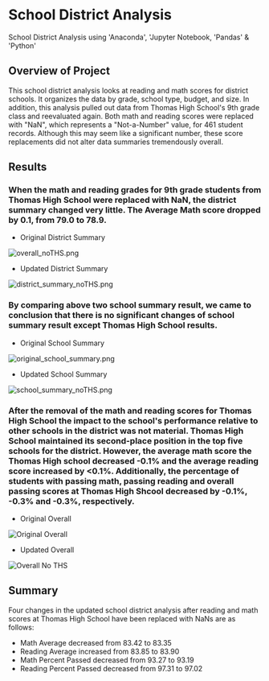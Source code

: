 # School District Analysis

School District Analysis using 'Anaconda', 'Jupyter Notebook, 'Pandas' & 'Python'

## Overview of Project

This school district analysis looks at reading and math scores for district schools. It organizes the data by grade, school type, budget, and size. In addition, this analysis pulled out data from Thomas High School's 9th grade class and reevaluated again. Both math and reading scores were replaced with "NaN", which represents a "Not-a-Number" value, for 461 student records. Although this may seem like a significant number, these score replacements did not alter data summaries tremendously overall.

## Results

### When the math and reading grades for 9th grade students from Thomas High School were replaced with NaN, the district summary changed very little. The Average Math score dropped by 0.1, from 79.0 to 78.9.

- Original District Summary

![overall_noTHS.png]()

- Updated District Summary

![district_summary_noTHS.png](district_summary_noTHS.png)

### By comparing above two school summary result, we came to conclusion that there is no significant changes of school summary result except Thomas High School results.

- Original School Summary

![original_school_summary.png](original_school_summary.png)

- Updated School Summary

![school_summary_noTHS.png](school_summary_noTHS.png)


### After the removal of the math and reading scores for Thomas High School the impact to the school's performance relative to other schools in the district was not material. Thomas High School maintained its second-place position in the top five schools for the district. However, the average math score the Thomas High school decreased -0.1% and the average reading score increased by <0.1%. Additionally, the percentage of students with passing math, passing reading and overall passing scores at Thomas High Shcool decreased by -0.1%, -0.3% and -0.3%, respectively.

- Original Overall

![Original Overall](original_overall.png)

- Updated Overall

![Overall No THS](overall_noTHS.png)

## Summary

Four changes in the updated school district analysis after reading and math scores at Thomas High School have been replaced with NaNs are as follows:

- Math Average decreased from 83.42 to 83.35
- Reading Average increased from 83.85 to 83.90
- Math Percent Passed decreased from 93.27 to 93.19
- Reading Percent Passed decreased from 97.31 to 97.02
